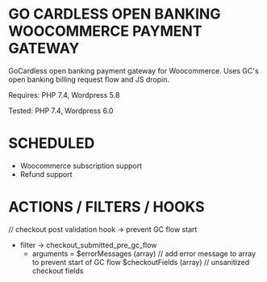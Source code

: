 # GO CARDLESS OPEN BANKING WOOCOMMERCE PAYMENT GATEWAY

GoCardless open banking payment gateway for Woocommerce. Uses GC's open banking billing request flow and JS dropin.

Requires: PHP 7.4, Wordpress 5.8

Tested: PHP 7.4, Wordpress 6.0

# SCHEDULED

- Woocommerce subscription support
- Refund support 


# ACTIONS / FILTERS / HOOKS

// checkout post validation hook -> prevent GC flow start
- filter -> checkout_submitted_pre_gc_flow
    - arguments =   $errorMessages (array)  // add error message to array to prevent start of GC flow
                    $checkoutFields (array) // unsanitized checkout fields
